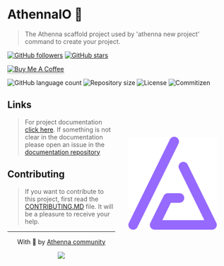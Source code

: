 # AthennaIO 🦴

> The Athenna scaffold project used by 'athenna new project' command to create your project.

[![GitHub followers](https://img.shields.io/github/followers/athennaio.svg?style=social&label=Follow&maxAge=2592000)](https://github.com/athennaio?tab=followers)
[![GitHub stars](https://img.shields.io/github/stars/athennaio/athennaio.svg?style=social&label=Star&maxAge=2592000)](https://github.com/athennaio/athennaio/stargazers/)

<p>
    <a href="https://www.buymeacoffee.com/athenna" target="_blank"><img src="https://www.buymeacoffee.com/assets/img/custom_images/orange_img.png" alt="Buy Me A Coffee" style="height: 41px !important;width: 174px !important;box-shadow: 0px 3px 2px 0px rgba(190, 190, 190, 0.5) !important;-webkit-box-shadow: 0px 3px 2px 0px rgba(190, 190, 190, 0.5) !important;" ></a>
</p>

<p>
  <img alt="GitHub language count" src="https://img.shields.io/github/languages/count/athennaio/athennaio?style=for-the-badge&logo=appveyor">

  <img alt="Repository size" src="https://img.shields.io/github/repo-size/athennaio/athennaio?style=for-the-badge&logo=appveyor">

  <img alt="License" src="https://img.shields.io/badge/license-MIT-brightgreen?style=for-the-badge&logo=appveyor">

  <img alt="Commitizen" src="https://img.shields.io/badge/commitizen-friendly-brightgreen?style=for-the-badge&logo=appveyor">
</p>

<img src="https://raw.githubusercontent.com/AthennaIO/AthennaIO/9d2247f0afce10b754e171b0ac23062eeb2f5024/.github/logo.svg" width="200px" align="right" hspace="30px" vspace="100px">

## Links

> For project documentation [click here](https://athenna.io). If something is not clear in the documentation please open an issue in the [documentation repository](https://github.com/athennaio/docs)

## Contributing

> If you want to contribute to this project, first read the [CONTRIBUTING.MD](https://github.com/AthennaIO/AthennaIO/blob/develop/CONTRIBUTING.md) file. It will be a pleasure to receive your help.

---

<p align='center'>
  With 💜 by <a href='https://github.com/AthennaIO'>Athenna community</a>
</p>

<p align='center'>
  <a href='https://github.com/AthennaIO/AthennaIO/graphs/contributors'>
    <img src='https://contrib.rocks/image?repo=AthennaIO/AthennaIO'/>
  </a>
</p>
